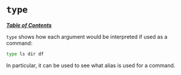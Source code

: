 # `type`

[***Table of Contents***](/README.md)

`type` shows how each argument would be interpreted if used as a command:

```bash
type ls dir df
```

In particular, it can be used to see what alias is used for a command.
